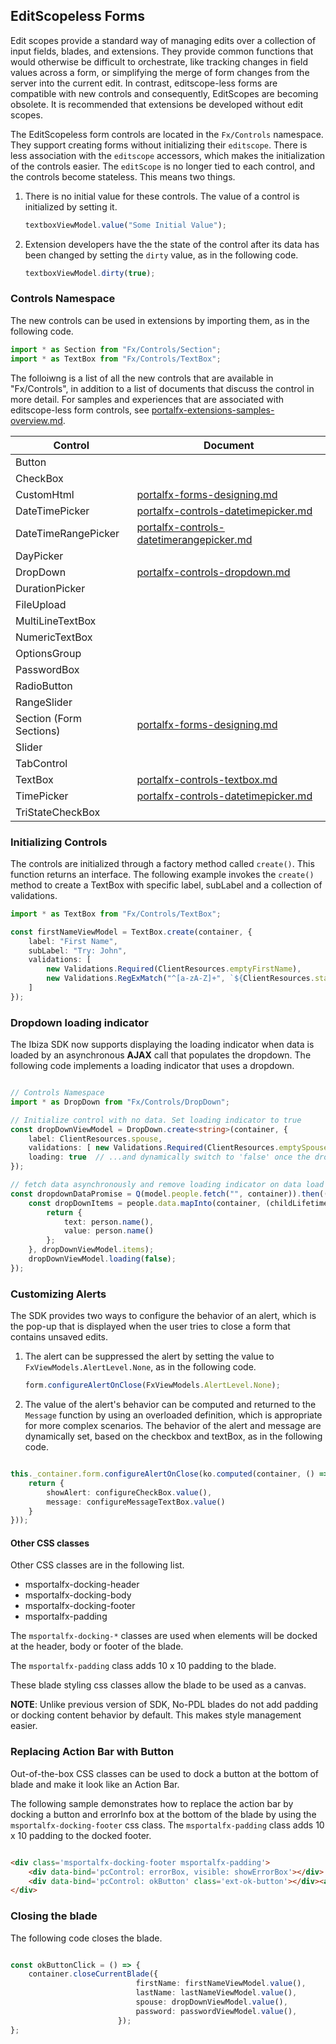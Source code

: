 
<a name="editscopeless-forms"></a>
## EditScopeless Forms

Edit scopes provide a standard way of managing edits over a collection of input fields, blades, and extensions. They provide common functions that would otherwise be difficult to orchestrate, like tracking changes in field values across a form, or simplifying the merge  of form changes from the server into the current edit. In contrast, editscope-less forms are compatible with new controls and consequently, EditScopes are becoming obsolete. It is recommended that extensions be developed without edit scopes.

<!-- TODO: Determine whether controls like OptionsGroup, that are not located in Fx/Controls, are considered part of the EditScopeless pattern.   -->

The EditScopeless form controls are located in the `Fx/Controls` namespace. They support creating forms without initializing their `editscope`. There is less  association with the `editscope` accessors, which makes the initialization of the controls easier. The  `editScope` is no longer tied to each control, and the controls become stateless. This means two things.

1. There is no initial value for these controls.  The value of a control is initialized by setting it.

    ```ts
    textboxViewModel.value("Some Initial Value");
    ```  

1. Extension developers have the the state of the control after its data has been changed by setting the `dirty` value, as in the following code.

    ```ts
    textboxViewModel.dirty(true);
    ```  
 

<a name="editscopeless-forms-controls-namespace"></a>
### Controls Namespace

The new controls can be used in extensions by importing them, as in the following code.

```ts
import * as Section from "Fx/Controls/Section";
import * as TextBox from "Fx/Controls/TextBox";
``` 

<!-- TODO: Determine whether controls outside of "Fx/Controls" should be included in the table.  -->

The folloiwng is a list of all the new controls that are available in "Fx/Controls", in addition to  a list of documents that discuss the control in more detail. For samples and experiences that are associated with editscope-less form controls, see [portalfx-extensions-samples-overview.md](portalfx-extensions-samples-overview.md).

| Control                 | Document                                                                             | 
| ----------------------- | ------------------------------------------------------------------------------------ |  
| Button                  |                                                                                      | 
| CheckBox                |                                                                                      | 
| CustomHtml              | [portalfx-forms-designing.md](portalfx-forms-designing.md)                             | 
| DateTimePicker          | [portalfx-controls-datetimepicker.md](portalfx-controls-datetimepicker.md)           |  
| DateTimeRangePicker     | [portalfx-controls-datetimerangepicker.md](portalfx-controls-datetimerangepicker.md) | 
| DayPicker               |                                                                                      | 
| DropDown                | [portalfx-controls-dropdown.md](portalfx-controls-dropdown.md)                       | 
| DurationPicker          |                                                                                      | 
| FileUpload              |                                                                                      | 
| MultiLineTextBox        |                                                                                      | 
| NumericTextBox          |                                                                                      | 
| OptionsGroup            |                                                                                      | 
| PasswordBox             |                                                                                      | 
| RadioButton             |                                                                                      | 
| RangeSlider             |                                                                                      | 
| Section (Form Sections) | [portalfx-forms-designing.md](portalfx-forms-designing.md)                             | 
| Slider                  |                                                                                      | 
| TabControl              |                                                                                      | 
| TextBox                 | [portalfx-controls-textbox.md](portalfx-controls-textbox.md)                         |
| TimePicker              | [portalfx-controls-datetimepicker.md](portalfx-controls-datetimepicker.md)           | 
| TriStateCheckBox        |                                                                                      | 

<a name="editscopeless-forms-initializing-controls"></a>
### Initializing Controls

The controls are initialized through a factory method called `create()`. This function returns an interface. The following example invokes the `create()` method to create a TextBox with specific label, subLabel and a collection of validations.

```ts
import * as TextBox from "Fx/Controls/TextBox";

const firstNameViewModel = TextBox.create(container, {
    label: "First Name",
    subLabel: "Try: John",
    validations: [
        new Validations.Required(ClientResources.emptyFirstName),
        new Validations.RegExMatch("^[a-zA-Z]+", `${ClientResources.startsWithLetterValidationMessage} <a href="https://www.bing.com/search?q=Personal+names+around+the+world" target="_blank">${ClientResources.clickForMoreInfo}</a>`)
    ]
});
```

<a name="editscopeless-forms-dropdown-loading-indicator"></a>
### Dropdown loading indicator

The Ibiza SDK now supports displaying the loading indicator when data is loaded by an asynchronous **AJAX** call that populates the dropdown. The following code implements a loading indicator that uses a dropdown.

```ts

// Controls Namespace
import * as DropDown from "Fx/Controls/DropDown";

// Initialize control with no data. Set loading indicator to true
const dropDownViewModel = DropDown.create<string>(container, {
    label: ClientResources.spouse,
    validations: [ new Validations.Required(ClientResources.emptySpouse) ],
    loading: true  // ...and dynamically switch to 'false' once the dropdown items are loaded.
});

// fetch data asynchronously and remove loading indicator on data load
const dropdownDataPromise = Q(model.people.fetch("", container)).then((people) => {
    const dropDownItems = people.data.mapInto(container, (childLifetime: MsPortalFx.Base.LifetimeManager, person: SamplesExtension.DataModels.Person) => {
        return {
            text: person.name(),
            value: person.name()
        };
    }, dropDownViewModel.items);
    dropDownViewModel.loading(false);
});
```

<a name="editscopeless-forms-customizing-alerts"></a>
### Customizing Alerts

The SDK provides two ways to configure the behavior of an alert, which is the pop-up that is displayed when the  user tries to close a form that contains unsaved edits. 


1. The alert can be suppressed the alert by setting the value to `FxViewModels.AlertLevel.None`, as in the following code.

    ```ts
    form.configureAlertOnClose(FxViewModels.AlertLevel.None);
    ```

1. The value of the alert's behavior can be computed and returned to the `Message` function by using an overloaded definition, which is appropriate for more complex scenarios. The behavior of the alert and message are dynamically set, based on the checkbox and textBox, as in the following code.

```ts

this._container.form.configureAlertOnClose(ko.computed(container, () => {
    return {
        showAlert: configureCheckBox.value(),
        message: configureMessageTextBox.value()
    }
}));

```

<a name="editscopeless-forms-customizing-alerts-other-css-classes"></a>
#### Other CSS classes

Other CSS classes are in the following list.

* msportalfx-docking-header
* msportalfx-docking-body
* msportalfx-docking-footer
* msportalfx-padding

 The `msportalfx-docking-*` classes are used when elements will be docked at the header, body or footer of the blade. 

<!-- TODO: Determine whether 10 x 10 is px or some other unit of measurement. -->
The `msportalfx-padding` class adds 10 x 10 padding to the blade.

These blade styling css classes  allow the blade to be used as a canvas.

**NOTE**: Unlike previous version of SDK, No-PDL blades do not add padding or docking content behavior by default. This  makes style management easier.

<a name="editscopeless-forms-replacing-action-bar-with-button"></a>
### Replacing Action Bar with Button

Out-of-the-box CSS classes can be used to dock a button at the bottom of blade and make it look like an Action Bar.

The following sample demonstrates how to replace the action bar by docking a button and errorInfo box at the bottom of the blade by using the `msportalfx-docking-footer` css class. The `msportalfx-padding` class  adds 10 x 10 padding to the docked footer.

```html

<div class='msportalfx-docking-footer msportalfx-padding'>
    <div data-bind='pcControl: errorBox, visible: showErrorBox'></div>
    <div data-bind='pcControl: okButton' class='ext-ok-button'></div><a>Link</a>
</div>

```

<a name="editscopeless-forms-closing-the-blade"></a>
### Closing the blade

The following code closes the blade.

```ts

const okButtonClick = () => {
    container.closeCurrentBlade({
                            firstName: firstNameViewModel.value(),
                            lastName: lastNameViewModel.value(),
                            spouse: dropDownViewModel.value(),
                            password: passwordViewModel.value(),
                        });
};
```